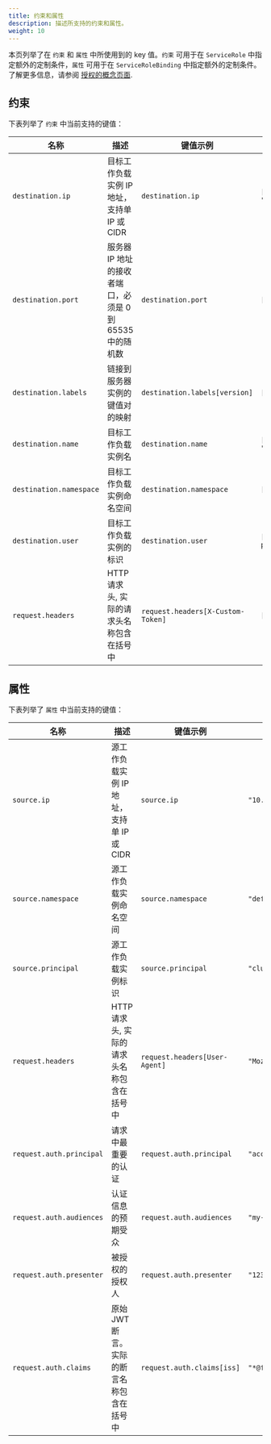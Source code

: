 ```yaml
---
title: 约束和属性
description: 描述所支持的约束和属性。
weight: 10
---
```


本页列举了在 `约束` 和 `属性` 中所使用到的 key 值。`约束` 可用于在 `ServiceRole` 中指定额外的定制条件，`属性` 可用于在 `ServiceRoleBinding` 中指定额外的定制条件。了解更多信息，请参阅 [授权的概念页面](/zh/docs/concepts/security/#认证).

## 约束

下表列举了 `约束` 中当前支持的键值：

| 名称 | 描述 | 键值示例 | 值示例 |
|------|-------------|-------------|----------------|
| `destination.ip` | 目标工作负载实例 IP 地址，支持单 IP 或 CIDR | `destination.ip` |  `["10.1.2.3", "10.2.0.0/16"]` |
| `destination.port` | 服务器 IP 地址的接收者端口，必须是 0 到 65535 中的随机数 | `destination.port` | `["80", "443"]` |
| `destination.labels` | 链接到服务器实例的键值对的映射 | `destination.labels[version]` | `["v1", "v2"]` |
| `destination.name` | 目标工作负载实例名 | `destination.name` | `["productpage*", "*-test"]` |
| `destination.namespace` | 目标工作负载实例命名空间 | `destination.namespace` | `["default"]` |
| `destination.user` | 目标工作负载实例的标识 | `destination.user` | `["bookinfo-productpage"]` |
| `request.headers` | HTTP 请求头, 实际的请求头名称包含在括号中 | `request.headers[X-Custom-Token]` | `["abc123"]` |

## 属性

下表列举了 `属性` 中当前支持的键值：

| 名称 | 描述 | 键值示例 | 值示例 |
|------|-------------|-------------|---------------|
| `source.ip`  | 源工作负载实例 IP 地址，支持单 IP 或 CIDR | `source.ip` | `"10.1.2.3"` |
| `source.namespace`  | 源工作负载实例命名空间 | `source.namespace` | `"default"` |
| `source.principal` | 源工作负载实例标识 | `source.principal` | `"cluster.local/ns/default/sa/productpage"` |
| `request.headers` | HTTP 请求头, 实际的请求头名称包含在括号中 | `request.headers[User-Agent]` | `"Mozilla/*"` |
| `request.auth.principal` | 请求中最重要的认证 | `request.auth.principal` | `"accounts.my-svc.com/104958560606"` |
| `request.auth.audiences` | 认证信息的预期受众 | `request.auth.audiences` | `"my-svc.com"` |
| `request.auth.presenter` | 被授权的授权人 | `request.auth.presenter` | `"123456789012.my-svc.com"` |
| `request.auth.claims` | 原始 JWT 断言。实际的断言名称包含在括号中 | `request.auth.claims[iss]` | `"*@foo.com"` |
